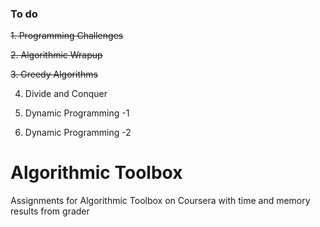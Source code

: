 ### To do

~~1. Programming Challenges~~

~~2. Algorithmic Wrapup~~

~~3. Greedy Algorithms~~

4. Divide and Conquer

5. Dynamic Programming -1

6. Dynamic Programming -2

# Algorithmic Toolbox
Assignments for Algorithmic Toolbox on Coursera with time and memory results from grader </br>

